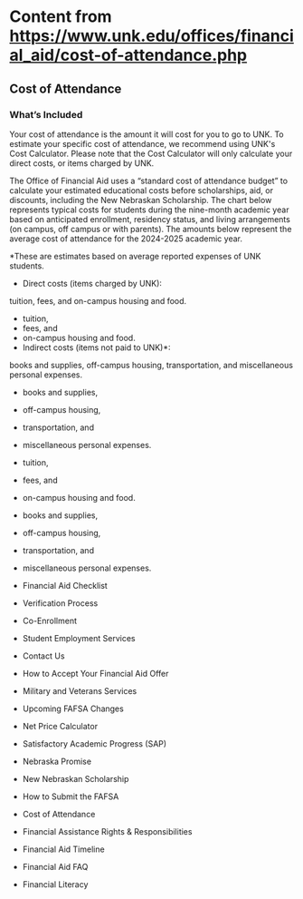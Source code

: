 # Content from https://www.unk.edu/offices/financial_aid/cost-of-attendance.php

## Cost of Attendance

### What’s Included

Your cost of attendance is the amount it will cost for you to go to UNK. To estimate your specific cost of attendance, we recommend using UNK's Cost Calculator. Please note that the Cost Calculator will only calculate your direct costs, or items charged by UNK.

The Office of Financial Aid uses a “standard cost of attendance budget” to calculate your estimated educational costs before scholarships, aid, or discounts, including the New Nebraskan Scholarship. The chart below represents typical costs for students during the nine-month academic year based on anticipated enrollment, residency status, and living arrangements (on campus, off campus or with parents). The amounts below represent the average cost of attendance for the 2024-2025 academic year.

*These are estimates based on average reported expenses of UNK students.







- Direct costs (items charged by UNK):

tuition,
fees, and
on-campus housing and food.
- tuition,
- fees, and
- on-campus housing and food.
- Indirect costs (items not paid to UNK)*:

books and supplies,
off-campus housing,
transportation, and
miscellaneous personal expenses.
- books and supplies,
- off-campus housing,
- transportation, and
- miscellaneous personal expenses.

- tuition,
- fees, and
- on-campus housing and food.

- books and supplies,
- off-campus housing,
- transportation, and
- miscellaneous personal expenses.

- Financial Aid Checklist
- Verification Process
- Co-Enrollment
- Student Employment Services
- Contact Us
- How to Accept Your Financial Aid Offer
- Military and Veterans Services
- Upcoming FAFSA Changes
- Net Price Calculator
- Satisfactory Academic Progress (SAP)
- Nebraska Promise
- New Nebraskan Scholarship
- How to Submit the FAFSA
- Cost of Attendance
- Financial Assistance Rights & Responsibilities
- Financial Aid Timeline
- Financial Aid FAQ
- Financial Literacy

